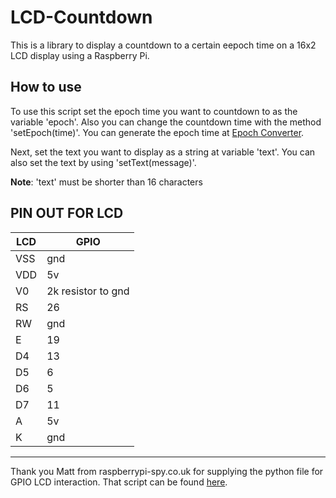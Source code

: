 # LCD-Countdown

This is a library to display a countdown to a certain eepoch time on a 16x2 LCD display using a Raspberry Pi. 

## How to use

To use this script set the epoch time you want to countdown to as the variable 'epoch'. 
Also you can change the countdown time with the method 'setEpoch(time)'.
You can generate the epoch time at [Epoch Converter](https://www.epochconverter.com/).

Next, set the text you want to display as a string at variable 'text'. You can also set the text by using 'setText(message)'.

**Note**: 'text' must be shorter than 16 characters 

## PIN OUT FOR LCD
| LCD | GPIO |
|-----|------|
| VSS | gnd |
| VDD | 5v |
| V0 | 2k resistor to gnd |
| RS | 26 |
| RW | gnd |
| E | 19 |
| D4 | 13 |
| D5 | 6 |
| D6 | 5 |
| D7 | 11 |
| A | 5v |
| K | gnd |

<hr/>

Thank you Matt from raspberrypi-spy.co.uk for supplying the python file for GPIO LCD interaction. That script can be found [here](https://www.raspberrypi-spy.co.uk/2012/07/16x2-lcd-module-control-using-python/).


